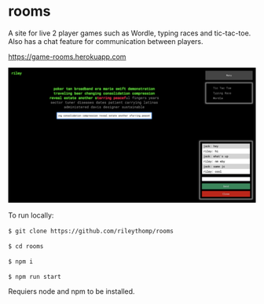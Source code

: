 # rooms

A site for live 2 player games such as Wordle, typing races and tic-tac-toe. Also has a chat feature for communication between players.

https://game-rooms.herokuapp.com

![screenshot](screenshot.png)

To run locally:

`$ git clone https://github.com/rileythomp/rooms`

`$ cd rooms`

`$ npm i`

`$ npm run start`

Requiers node and npm to be installed.
